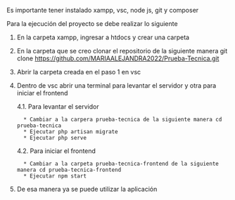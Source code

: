 Es importante tener instalado xampp, vsc, node js, git y composer

Para la ejecución del proyecto se debe realizar lo siguiente

1. En la carpeta xampp, ingresar a htdocs y crear una carpeta
2. En la carpeta que se creo clonar el repositorio de la siguiente manera git clone https://github.com/MARIAALEJANDRA2022/Prueba-Tecnica.git
3. Abrir la carpeta creada en el paso 1 en vsc
4. Dentro de vsc abrir una terminal para levantar el servidor y otra para iniciar el frontend
   
   4.1. Para levantar el servidor
   
         * Cambiar a la carpera prueba-tecnica de la siguiente manera cd prueba-tecnica
         * Ejecutar php artisan migrate
         * Ejecutar php serve
   4.2. Para iniciar el frontend
   
         * Cambiar a la carpeta prueba-tecnica-frontend de la siguiente manera cd prueba-tecnica-frontend
         * Ejecutar npm start
5. De esa manera ya se puede utilizar la aplicación
